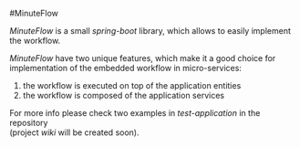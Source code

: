 #MinuteFlow

*MinuteFlow* is a small *spring-boot* library, which allows to easily implement the workflow.

*MinuteFlow* have two unique features, which make it a good choice
for implementation of the embedded workflow in micro-services:
1. the workflow is executed on top of the application entities
2. the workflow is composed of the application services

For more info please check two examples in *test-application* in the repository  
(project *wiki* will be created soon).
